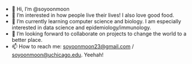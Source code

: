 - 👋 Hi, I’m @soyoonmoon
- 👀 I’m interested in how people live their lives! I also love good food.
- 🌱 I’m currently learning computer science and biology. I am especially interested in data science and epidemiology/immunology.
- 💞️ I’m looking forward to collaborate on projects to change the world to a better place.
- 📫 How to reach me: soyoonmoon23@gmail.com / soyoonmoon@uchicago.edu. Yeehah!

<!---
soyoonmoon/soyoonmoon is a ✨ special ✨ repository because its `README.md` (this file) appears on your GitHub profile.
You can click the Preview link to take a look at your changes.
--->
